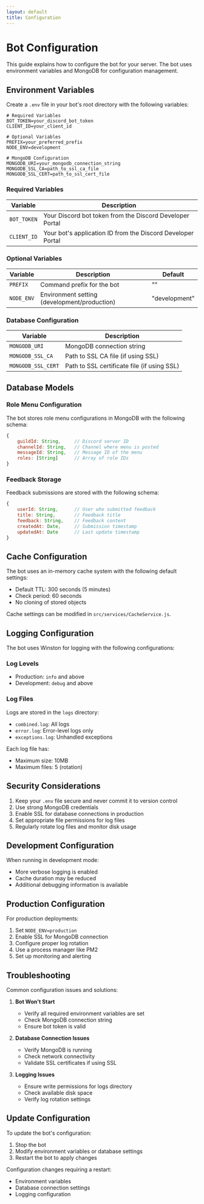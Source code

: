 ```yaml
---
layout: default
title: Configuration
---
```


# Bot Configuration

This guide explains how to configure the bot for your server. The bot uses environment variables and MongoDB for configuration management.

## Environment Variables

Create a `.env` file in your bot's root directory with the following variables:

```env
# Required Variables
BOT_TOKEN=your_discord_bot_token
CLIENT_ID=your_client_id

# Optional Variables
PREFIX=your_preferred_prefix
NODE_ENV=development

# MongoDB Configuration
MONGODB_URI=your_mongodb_connection_string
MONGODB_SSL_CA=path_to_ssl_ca_file
MONGODB_SSL_CERT=path_to_ssl_cert_file
```

### Required Variables

| Variable | Description |
|----------|-------------|
| `BOT_TOKEN` | Your Discord bot token from the Discord Developer Portal |
| `CLIENT_ID` | Your bot's application ID from the Discord Developer Portal |

### Optional Variables

| Variable | Description | Default |
|----------|-------------|---------|
| `PREFIX` | Command prefix for the bot | "" |
| `NODE_ENV` | Environment setting (development/production) | "development" |

### Database Configuration

| Variable | Description |
|----------|-------------|
| `MONGODB_URI` | MongoDB connection string | 
| `MONGODB_SSL_CA` | Path to SSL CA file (if using SSL) |
| `MONGODB_SSL_CERT` | Path to SSL certificate file (if using SSL) |

## Database Models

### Role Menu Configuration

The bot stores role menu configurations in MongoDB with the following schema:

```javascript
{
    guildId: String,     // Discord server ID
    channelId: String,   // Channel where menu is posted
    messageId: String,   // Message ID of the menu
    roles: [String]      // Array of role IDs
}
```

### Feedback Storage

Feedback submissions are stored with the following schema:

```javascript
{
    userId: String,      // User who submitted feedback
    title: String,       // Feedback title
    feedback: String,    // Feedback content
    createdAt: Date,     // Submission timestamp
    updatedAt: Date      // Last update timestamp
}
```

## Cache Configuration

The bot uses an in-memory cache system with the following default settings:

- Default TTL: 300 seconds (5 minutes)
- Check period: 60 seconds
- No cloning of stored objects

Cache settings can be modified in `src/services/CacheService.js`.

## Logging Configuration

The bot uses Winston for logging with the following configurations:

### Log Levels

- Production: `info` and above
- Development: `debug` and above

### Log Files

Logs are stored in the `logs` directory:
- `combined.log`: All logs
- `error.log`: Error-level logs only
- `exceptions.log`: Unhandled exceptions

Each log file has:
- Maximum size: 10MB
- Maximum files: 5 (rotation)

## Security Considerations

1. Keep your `.env` file secure and never commit it to version control
2. Use strong MongoDB credentials
3. Enable SSL for database connections in production
4. Set appropriate file permissions for log files
5. Regularly rotate log files and monitor disk usage

## Development Configuration

When running in development mode:
- More verbose logging is enabled
- Cache duration may be reduced
- Additional debugging information is available

## Production Configuration

For production deployments:
1. Set `NODE_ENV=production`
2. Enable SSL for MongoDB connection
3. Configure proper log rotation
4. Use a process manager like PM2
5. Set up monitoring and alerting

## Troubleshooting

Common configuration issues and solutions:

1. **Bot Won't Start**
   - Verify all required environment variables are set
   - Check MongoDB connection string
   - Ensure bot token is valid

2. **Database Connection Issues**
   - Verify MongoDB is running
   - Check network connectivity
   - Validate SSL certificates if using SSL

3. **Logging Issues**
   - Ensure write permissions for logs directory
   - Check available disk space
   - Verify log rotation settings

## Update Configuration

To update the bot's configuration:
1. Stop the bot
2. Modify environment variables or database settings
3. Restart the bot to apply changes

Configuration changes requiring a restart:
- Environment variables
- Database connection settings
- Logging configuration